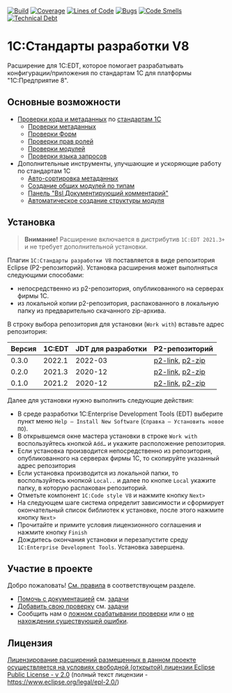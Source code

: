 [![Build](https://github.com/1C-Company/v8-code-style/workflows/CI/badge.svg)](https://github.com/1C-Company/v8-code-style/actions)
[![Coverage](https://sonarcloud.io/api/project_badges/measure?project=1C-Company_v8-code-style&metric=coverage)](https://sonarcloud.io/dashboard?id=1C-Company_v8-code-style)
[![Lines of Code](https://sonarcloud.io/api/project_badges/measure?project=1C-Company_v8-code-style&metric=ncloc)](https://sonarcloud.io/dashboard?id=1C-Company_v8-code-style)
[![Bugs](https://sonarcloud.io/api/project_badges/measure?project=1C-Company_v8-code-style&metric=bugs)](https://sonarcloud.io/dashboard?id=1C-Company_v8-code-style)
[![Code Smells](https://sonarcloud.io/api/project_badges/measure?project=1C-Company_v8-code-style&metric=code_smells)](https://sonarcloud.io/dashboard?id=1C-Company_v8-code-style)
[![Technical Debt](https://sonarcloud.io/api/project_badges/measure?project=1C-Company_v8-code-style&metric=sqale_index)](https://sonarcloud.io/dashboard?id=1C-Company_v8-code-style)

# 1С:Стандарты разработки V8

Расширение для 1C:EDT, которое помогает разрабатывать конфигурации/приложения по стандартам 1С для платформы "1С:Предприятие 8".

## Основные возможности

- [Проверки кода и метаданных](docs/checks/readme.md) по [стандартам 1С](https://its.1c.ru/db/v8std)
   - [Проверки метаданных](docs/checks/md.md)
   - [Проверки Форм](docs/checks/form.md)
   - [Проверки прав ролей](docs/checks/right.md)
   - [Проверки модулей](docs/checks/bsl.md)
   - [Проверки языка запросов](docs/checks/ql.md)
- Дополнительные инструменты, улучшающие и ускоряющие работу по стандартам 1С
   - [Авто-сортировка метаданных](docs/tools/autosort.md)
   - [Создание общих модулей по типам](docs/tools/common-module-types.md)
   - [Панель "Bsl Документирующий комментарий"](docs/tools/bsl-doc-comment-view.md)
   - [Автоматическое создание структуры модуля](docs/tools/module-structure.md)



## Установка

> **Внимание!** Расширение включается в дистрибутив `1C:EDT 2021.3+` и не требует дополнительной установки.


Плагин `1С:Стандарты разработки V8` поставляется в виде репозитория Eclipse (P2-репозиторий). Установка расширения может выполняться следующими способами:

- непосредственно из p2-репозитория, опубликованного на серверах фирмы 1С.
- из локальной копии p2-репозитория, распакованного в локальную папку из предварительно скачанного zip-архива.

В строку выбора репозитория  для установки (`Work with`) вставьте адрес репозитория:

| Версия | 1C:EDT | JDT для разработки | P2-репозиторий |
|--------|--------|--------------------|----------------|
| 0.3.0  | 2022.1 | 2022-03 | [p2-link](https://edt.1c.ru/downloads/releases/plugins/v8-code-style/edt-2022.1/0.3.0/repo/), [p2-zip](https://edt.1c.ru/downloads/releases/plugins/v8-code-style/edt-2022.1/0.3.0/repo.zip) |
| 0.2.0  | 2021.3 | 2020-12 | [p2-link](https://edt.1c.ru/downloads/releases/plugins/v8-code-style/edt-2021.3/0.2.0/repo/), [p2-zip](https://edt.1c.ru/downloads/releases/plugins/v8-code-style/edt-2021.3/0.2.0/repo.zip) |
| 0.1.0  | 2021.2 | 2020-12 | [p2-link](https://edt.1c.ru/downloads/releases/plugins/v8-code-style/edt-2021.2/0.1.0/repo/), [p2-zip](https://edt.1c.ru/downloads/releases/plugins/v8-code-style/edt-2021.2/0.1.0/repo.zip) |


Далее для установки нужно выполнить следующие действия:

- В среде разработки 1C:Enterprise Development Tools (EDT) выберите пункт меню `Help – Install New Software` (`Справка – Установить новое ПО`).
- В открывшемся окне мастера установки в строке `Work with` воспользуйтесь кнопкой `Add…` и укажите расположение репозитория.
- Если установка производится непосредственно из репозитория, опубликованного на серверах фирмы 1С, то скопируйте указанный адрес репозитория
- Если установка производится из локальной папки, то воспользуйтесь кнопкой `Local..` и далее по кнопке `Local` укажите папку, в которую распакован репозиторий.
- Отметьте компонент `1C:Code style V8` и нажмите кнопку `Next>`
- На следующем шаге система определит зависимости и сформирует окончательный список библиотек к установке, после этого нажмите кнопку `Next>`
- Прочитайте и примите условия лицензионного соглашения и нажмите кнопку `Finish`
- Дождитесь окончания установки и перезапустите среду `1C:Enterprise Development Tools`. Установка завершена.


## Участие в проекте

Добро пожаловать! [См. правила](CONTRIBUTING.md) в соответствующем разделе.
- [Помочь с документацией](docs/contributing/documentation.md) см. [задачи](https://github.com/1C-Company/v8-code-style/labels/documentation)
- [Добавить свою проверку](docs/contributing/readme.md) см. [задачи](https://github.com/1C-Company/v8-code-style/labels/good%20first%20issue)
- Сообщить нам о [ложном срабатывании проверки](https://github.com/1C-Company/v8-code-style/issues/new?assignees=&labels=standards,bug&template=check_false.md&title=Ложное+срабатывание+проверки%3A+%3Cкод+проверки%3E) или о [не нахождении существующей ошибки](https://github.com/1C-Company/v8-code-style/issues/new?assignees=&labels=standards,bug&template=check_not_found.md&title=Проверка%3A+%3Cкод+проверки%3E+не+находит+ошибку).


## Лицензия

[Лицензирование расширений размещенных в данном проекте осуществляется на условиях свободной (открытой) лицензии Eclipse Public License - v 2.0](docs/contributing/licensing.md) (полный текст лицензии - https://www.eclipse.org/legal/epl-2.0/)

